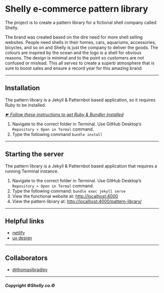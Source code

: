 # Shelly e-commerce pattern library

The project is to create a pattern library for a fictional shell company called Shelly.

The brand was created based on the dire need for more shell selling websites. People need shells in their homes, cars, aquariums, accessories, bicycles, and so on and Shelly is just the company to deliver the goods. The colours are inspired by the ocean and the logo is a shell for obvious reasons. The design is minimal and to the point so customers are not confused or mislead. This all serves to create a superb atmosphere that is sure to boost sales and ensure a record year for this amazing brand.

<hr>

## Installation

The pattern library is a Jekyll & Patternbot based application, so it requires Ruby to be installed.

[*☛ Follow these instructions to get Ruby & Bundler installed*](https://learn-the-web.algonquindesign.ca/courses/web-dev-4/install-more-developer-tools/)

1. Navigate to the correct folder in Terminal. Use GitHub Desktop’s `Repository > Open in Termal` command.
2. Type the following command `bundle install`

---

## Starting the server

The pattern library is a Jekyll & Patternbot based application that requires a running Terminal instance.

1. Navigate to the correct folder in Terminal. Use GitHub Desktop’s `Repository > Open in Termal` command.
2. Type the following command: `bundle exec jekyll serve`
3. View the functional website at: [http://localhost:4000](http://localhost:4000)
4. View the pattern library at: [http://localhost:4000/pattern-library/](http://localhost:4000/pattern-library/)

<hr>

## Helpful links

- [netlify](https://hungry-kirch-f110e1.netlify.com/pattern-library/#brand)
- [ux design](https://projects.invisionapp.com/boards/AC3Y91GM7DQ/)

<hr>

## Collaborators

- [@thomasjbradley](https://github.com/thomasjbradley)

<hr>

##### Copyright ©Shelly co.©
